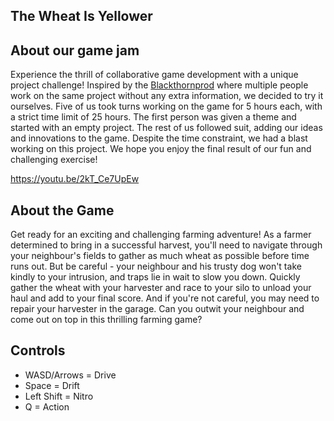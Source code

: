 ## The Wheat Is Yellower

## About our game jam

Experience the thrill of collaborative game development with a unique project challenge! Inspired by the [Blackthornprod](https://twitter.com/Blackthornprod) where multiple people work on the same project without any extra information, we decided to try it ourselves. Five of us took turns working on the game for 5 hours each, with a strict time limit of 25 hours. The first person was given a theme and started with an empty project. The rest of us followed suit, adding our ideas and innovations to the game. Despite the time constraint, we had a blast working on this project. We hope you enjoy the final result of our fun and challenging exercise!

https://youtu.be/2kT_Ce7UpEw

## About the Game

Get ready for an exciting and challenging farming adventure! As a farmer determined to bring in a successful harvest, you'll need to navigate through your neighbour's fields to gather as much wheat as possible before time runs out. But be careful - your neighbour and his trusty dog won't take kindly to your intrusion, and traps lie in wait to slow you down. Quickly gather the wheat with your harvester and race to your silo to unload your haul and add to your final score. And if you're not careful, you may need to repair your harvester in the garage. Can you outwit your neighbour and come out on top in this thrilling farming game?

## Controls

- WASD/Arrows = Drive
- Space = Drift
- Left Shift = Nitro
- Q = Action